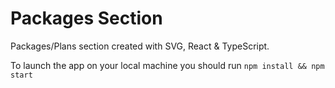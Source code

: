 # Packages Section
Packages/Plans section created with SVG, React & TypeScript.

To launch the app on your local machine you should run
`npm install && npm start`
